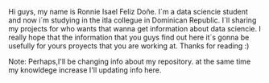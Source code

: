 Hi guys, my name is Ronnie Isael Feliz Doñe. I´m a data sciencie student and now i´m studying in the itla collegue in Dominican Republic.
I´ll sharing my projects for who wants that wanna get information about data sciencie. I really hope that the information that you guys find out 
here it´s gonna be usefully for yours proyects that you are working at. Thanks for reading :)

Note: Perhaps,I'll be changing info about my repository. at the same time my knowldege increase I'll updating info here.

<!---
Ronniefeliz983/Ronniefeliz983 is a ✨ special ✨ repository because its `README.md` (this file) appears on your GitHub profile.
You can click the Preview link to take a look at your changes.
--->
